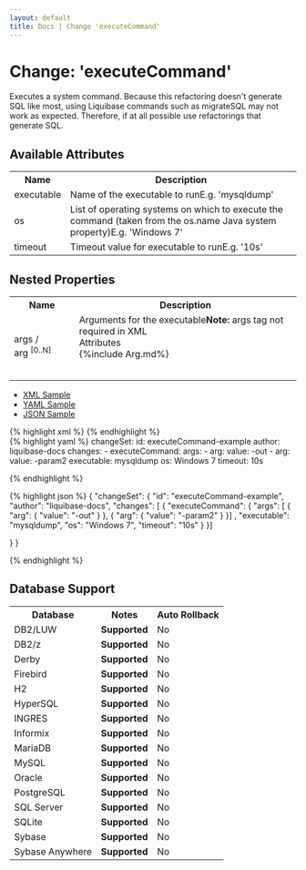 ```yaml
---
layout: default
title: Docs | Change 'executeCommand'
---
```


<!-- ====================================================== -->
<!-- GENERATED BY ChangeDocGenerator DO NOT MODIFY MANUALLY -->
<!-- ====================================================== -->

  <script>
  $(function() {
    $( "#changelog-tabs" ).tabs();
  });
</script>

# Change: 'executeCommand'

Executes a system command. Because this refactoring doesn't generate SQL like most, using Liquibase commands such as migrateSQL may not work as expected. Therefore, if at all possible use refactorings that generate SQL.

## Available Attributes ##

<table class='attribs'>
<tr><th>Name</th><th>Description</th></tr>
<tr><td class="name" required>executable</td><td class="desc">Name of the executable to run<span class="right"><span class="sample">E.g. <span class="val">&#x27;mysqldump&#x27;</span></span></span></td></tr>
<tr><td class="name">os</td><td class="desc">List of operating systems on which to execute the command (taken from the os.name Java system property)<span class="right"><span class="sample">E.g. <span class="val">&#x27;Windows 7&#x27;</span></span></span></td></tr>
<tr><td class="name">timeout</td><td class="desc">Timeout value for executable to run<span class="right"><span class="sample">E.g. <span class="val">&#x27;10s&#x27;</span></span></span></td></tr>
</table>

## Nested Properties ##

<table id="nestedProps" class="attribs">
<tr><th>Name</th><th>Description</th></tr><tr><td class="name">args&nbsp;/ <span class="right">arg&nbsp;<sup>[0..N]</sup></span></td><td class="desc">Arguments for the executable<span class="right"><b>Note: </b> args tag not required in XML</span><div class="header">Attributes</div><table id="nestedAttrs">{%include Arg.md%}</table></td></tr>
</table><div id='changelog-tabs'>
<ul>
    <li><a href="#tab-xml">XML Sample</a></li>
    <li><a href="#tab-yaml">YAML Sample</a></li>
    <li><a href="#tab-json">JSON Sample</a></li>
  </ul>
<div id='tab-xml'>
{% highlight xml %}
<changeSet author="liquibase-docs" id="executeCommand-example">
    <executeCommand executable="mysqldump"
            os="Windows 7"
            timeout="10s">
        <arg value="-out"/>
        <arg value="-param2"/>
    </executeCommand>
</changeSet>
{% endhighlight %}
</div>
<div id='tab-yaml'>
{% highlight yaml %}
changeSet:
  id: executeCommand-example
  author: liquibase-docs
  changes:
  - executeCommand:
      args:
      - arg:
          value: -out
      - arg:
          value: -param2
      executable: mysqldump
      os: Windows 7
      timeout: 10s

{% endhighlight %}
</div>
<div id='tab-json'>
{% highlight json %}
{
  "changeSet": {
    "id": "executeCommand-example",
    "author": "liquibase-docs",
    "changes": [
      {
        "executeCommand": {
          "args": [
            {
              "arg": {
                "value": "-out"
              }
            },
            {
              "arg": {
                "value": "-param2"
              }
            }]
          ,
          "executable": "mysqldump",
          "os": "Windows 7",
          "timeout": "10s"
        }
      }]
    
  }
}

{% endhighlight %}
</div>
</div>


## Database Support

<table style='border:1;'>
<tr><th>Database</th><th>Notes</th><th>Auto Rollback</th></tr>
<tr><td>DB2/LUW</td><td><b>Supported</b></td><td>No</td></tr>
<tr><td>DB2/z</td><td><b>Supported</b></td><td>No</td></tr>
<tr><td>Derby</td><td><b>Supported</b></td><td>No</td></tr>
<tr><td>Firebird</td><td><b>Supported</b></td><td>No</td></tr>
<tr><td>H2</td><td><b>Supported</b></td><td>No</td></tr>
<tr><td>HyperSQL</td><td><b>Supported</b></td><td>No</td></tr>
<tr><td>INGRES</td><td><b>Supported</b></td><td>No</td></tr>
<tr><td>Informix</td><td><b>Supported</b></td><td>No</td></tr>
<tr><td>MariaDB</td><td><b>Supported</b></td><td>No</td></tr>
<tr><td>MySQL</td><td><b>Supported</b></td><td>No</td></tr>
<tr><td>Oracle</td><td><b>Supported</b></td><td>No</td></tr>
<tr><td>PostgreSQL</td><td><b>Supported</b></td><td>No</td></tr>
<tr><td>SQL Server</td><td><b>Supported</b></td><td>No</td></tr>
<tr><td>SQLite</td><td><b>Supported</b></td><td>No</td></tr>
<tr><td>Sybase</td><td><b>Supported</b></td><td>No</td></tr>
<tr><td>Sybase Anywhere</td><td><b>Supported</b></td><td>No</td></tr>
</table>
